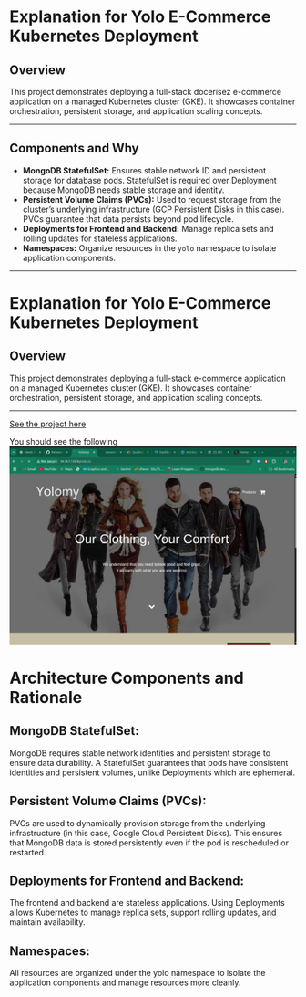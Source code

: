# Explanation for Yolo E-Commerce Kubernetes Deployment

## Overview

This project demonstrates deploying a full-stack docerisez e-commerce application on a managed Kubernetes cluster (GKE). It showcases container orchestration, persistent storage, and application scaling concepts.

---

## Components and Why

- **MongoDB StatefulSet:** Ensures stable network ID and persistent storage for database pods. StatefulSet is required over Deployment because MongoDB needs stable storage and identity.
- **Persistent Volume Claims (PVCs):** Used to request storage from the cluster’s underlying infrastructure (GCP Persistent Disks in this case). PVCs guarantee that data persists beyond pod lifecycle.
- **Deployments for Frontend and Backend:** Manage replica sets and rolling updates for stateless applications.
- **Namespaces:** Organize resources in the `yolo` namespace to isolate application components.

---
# Explanation for Yolo E-Commerce Kubernetes Deployment

## Overview

This project demonstrates deploying a full-stack e-commerce application on a managed Kubernetes cluster (GKE). It showcases container orchestration, persistent storage, and application scaling concepts.

---

[See the project here](http://34.14.7.133/#products)


You should see the following
![Alt Text](readmeimages/frontendk8s.png)


# Architecture Components and Rationale
## MongoDB StatefulSet:
MongoDB requires stable network identities and persistent storage to ensure data durability. A StatefulSet guarantees that pods have consistent identities and persistent volumes, unlike Deployments which are ephemeral.

## Persistent Volume Claims (PVCs):
PVCs are used to dynamically provision storage from the underlying infrastructure (in this case, Google Cloud Persistent Disks). This ensures that MongoDB data is stored persistently even if the pod is rescheduled or restarted.

## Deployments for Frontend and Backend:
The frontend and backend are stateless applications. Using Deployments allows Kubernetes to manage replica sets, support rolling updates, and maintain availability.

## Namespaces:
All resources are organized under the yolo namespace to isolate the application components and manage resources more cleanly.

